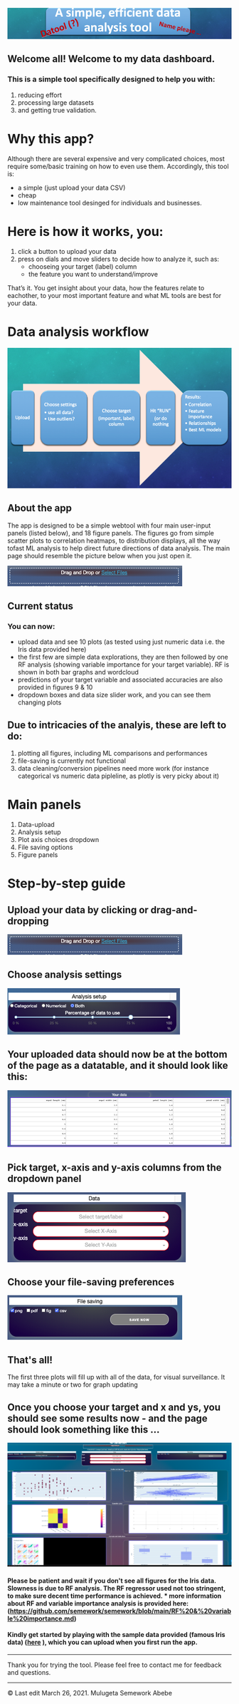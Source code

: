 ![my Logo](images//fake_logo.png)

## Welcome all! Welcome to my data dashboard.
 
### This is a simple tool specifically designed to help you with:
 
1. reducing effort
2. processing large datasets
3. and getting true validation.

# Why this app? 
Although there are several expensive and very complicated choices, most require 
some/basic training on how to even use them. Accordingly, this tool is:

* a simple (just upload your data CSV) 
* cheap 
* low maintenance tool desinged for individuals and businesses. 
 
# Here is how it works, you:  

1. click a button to upload your data 
2. press on dials and move sliders to decide how to analyze it, such as: 
     * chooseing  your target (label) column
     * the feature you want to understand/improve 

That’s it. You get insight about your data, how the features relate to eachother,
to your most important feature and what ML tools are best for your data.

# Data analysis workflow 
 
![workflow](images//workflow.png)

## About the app 

The app is designed to be a simple webtool with four main user-input panels (listed below),
and 18 figure panels. The figures go from simple scatter plots to correlation heatmaps, 
to distribution displays, all the way tofast ML analysis to help direct future directions 
of data analysis. The main page should resemble the picture below when you just open it.
 
![main](images//File_upload.png)

## Current status 

### You can now:  
 
* upload data and see 10 plots (as tested using just numeric data i.e. the Iris data provided here)
* the first few are simple data explorations, they are then followed by one RF analysis (showing variable importance for your target variable). RF   is shown in both bar graphs and wordcloud
* predictions of your target variable and associated accuracies are also provided in figures 9 & 10
* dropdown boxes and data size slider work,  and you can see them changing plots 
 
## Due to intricacies of the analyis, these are left to do: 
 
1. plotting all figures, including ML comparisons and performances  
2. file-saving is currently not functional 
3. data cleaning/conversion pipelines need more work (for instance categorical vs numeric data pipleline, as plotly is very picky about it)

# Main panels 

1. Data-upload 
2. Analysis setup 
3. Plot axis choices dropdown 
4. File saving options 
5. Figure panels 
 
# Step-by-step guide 

## Upload your data by clicking or drag-and-dropping 
 
![upload](images//File_upload.png)
 
## Choose analysis settings 
 
![workflow2](images//Analysis_window.png)
 
## Your uploaded data should now be at the bottom of the page as a datatable, and it should look like this: 
 
![datatable](images//Datatable.png)
 
## Pick target, x-axis and y-axis columns from the dropdown panel
![target_x_y](images//Main_dropdowns.png)
<p></p>

## Choose your file-saving preferences  
![file_save1](images//File_saving.png)
<p></p>


## That's all! 
The first three plots will fill up with all of the data, for visual surveillance. It may take a minute or two for graph updating 
 
## Once you choose your target and x and ys, you should see some results now - and the page should look something like this ...  
 
![xgzg](images//main_after.png)

#### Please be patient and wait if you don't see all figures for the Iris data. Slowness is due to RF analysis. The RF regressor used not too stringent, to make sure decent time performance is achieved. * more information about RF and variable importance analysis is provided here: (https://github.com/semework/semework/blob/main/RF%20&%20variable%20importance.md)
 

#### Kindly get started by playing with the sample data provided (famous Iris data) ([here](https://github.com/semework/semework/tree/main/assets) ), which you can upload when you first run the app.

<p> </p>
<hr>
Thank you for trying the tool. Please feel free to contact me for feedback and questions.
<hr>
<p> </p>

©  Last edit March 26, 2021. Mulugeta Semework Abebe
